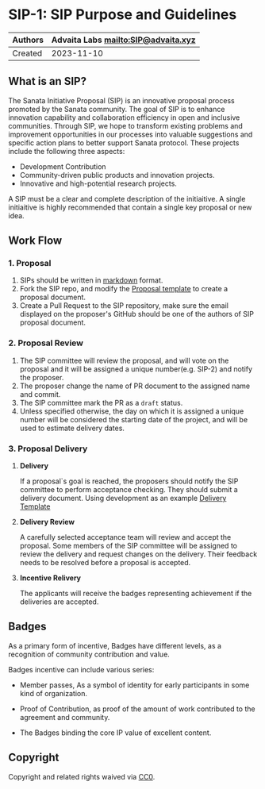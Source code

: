 
# SIP-1: SIP Purpose and Guidelines

| Authors | Advaita Labs <mailto:SIP@advaita.xyz>|
|--|--|
| Created | 2023-11-10 |

## What is an SIP?
The Sanata Initiative Proposal (SIP) is an innovative proposal process promoted by the Sanata community. The goal of SIP is to enhance innovation capability and collaboration efficiency in open and inclusive communities. Through SIP, we hope to transform existing problems and improvement opportunities in our processes into valuable suggestions and specific action plans to better support Sanata protocol. These projects include the following three aspects:
- Development Contribution
- Community-driven public products and innovation projects.
- Innovative and high-potential research projects.

A SIP must be a clear and complete description of the initiaitive. A single initiaitive is highly recommended that contain a single key proposal or new idea. 

## Work Flow

### 1. Proposal

1. SIPs should be written in [markdown](https://github.com/adam-p/markdown-here/wiki/Markdown-Cheatsheet) format.
2. Fork the SIP repo, and modify the [Proposal template](https://raw.githubusercontent.com/sanata-project/SIPs/main/SIP_Proposal_Template.md) to create a proposal document. 
3. Create a Pull Request to the SIP repository, make sure the email displayed on the proposer's GitHub should be one of the authors of SIP proposal document.

### 2. Proposal Review
1. The SIP committee will review the proposal, and will vote on the proposal and it will be assigned a unique number(e.g. SIP-2) and notify the proposer.
2. The proposer change the name of PR document to the assigned name and commit.
3. The SIP committee mark the PR as a `draft` status.
4. Unless specified otherwise, the day on which it is assigned a unique number will be considered the starting date of the project, and will be used to estimate delivery dates.

### 3. Proposal Delivery

1.  **Delivery**
    
    If a proposal`s goal is reached, the proposers should notify the SIP committee to perform acceptance checking. They should submit a delivery document.
    Using development as an example [Delivery Template](https://raw.githubusercontent.com/sanata-project/SIPs/main/SIP_Delivery_Template.md)

2.  **Delivery Review**
    
    A carefully selected acceptance team will review and accept the proposal. Some members of the SIP committee will be assigned to review the delivery and request changes on the delivery. Their feedback needs to be resolved before a proposal is accepted.

3. **Incentive Relivery**
    
    The applicants will receive the badges representing achievement if the deliveries are accepted.


## Badges

As a primary form of incentive, Badges have different levels, as a recognition of community contribution and value.

Badges incentive can include various series:

- Member passes, As a symbol of identity for early participants in some kind of organization.

- Proof of Contribution, as proof of the amount of work contributed to the agreement and community.

- The Badges binding the core IP value of excellent content.
  

## Copyright

Copyright and related rights waived via  [CC0](https://creativecommons.org/publicdomain/zero/1.0/legalcode).
